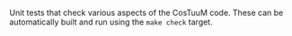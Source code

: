 Unit tests that check various aspects of the CosTuuM code. These can be 
automatically built and run using the `make check` target.
